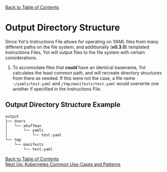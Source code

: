 [Back to Table of Contents](../documentation.md)  


# Output Directory Structure

Since Yot's Instructions File allows for operating on YAML files from many different paths on the file system, and additionally (**v0.3.0**) templated Instructions Files, Yot will output files to the file system with certain considerations.

1. To accomodate files that ***could*** have an identical basename, Yot calculates the least common path, and will recreate directory structures from there as needed.  If this were not the case, a file name `~/yamls/test.yaml` and `/tmp/manifests/test.yaml` would overwrite one another if specified in the Instructions File.

## Output Directory Structure Example

```bash
output
├── Users
│   └── ahuffman
│       └── yamls
│           └── test.yaml
└── tmp
    └── manifests
        └── test.yaml
```


[Back to Table of Contents](../documentation.md)  
[Next Up: Kubernetes Common Use-Cases and Patterns](useCasesForKubernetes.md)